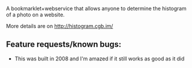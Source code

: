 A bookmarklet+webservice that allows anyone to determine the histogram of a photo on a website.

More details are on http://histogram.cgb.im/

## Feature requests/known bugs:

* This was built in 2008 and I'm amazed if it still works as good as it did